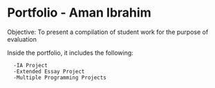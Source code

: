 # Portfolio - Aman Ibrahim


Objective: To present a compilation of student work for the purpose of evaluation 

Inside the portfolio, it includes the following: 

      -IA Project 
      -Extended Essay Project
      -Multiple Programming Projects
